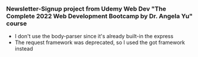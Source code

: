 ### Newsletter-Signup project from Udemy Web Dev "The Complete 2022 Web Development Bootcamp by Dr. Angela Yu" course

- I don't use the body-parser since it's already built-in the express
- The request framework was deprecated, so I used the got framework instead
